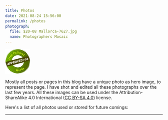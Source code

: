 ```yaml
---
title: Photos
date: 2021-08-24 15:56:00
permalink: /photos
photograph:
  file: $20-08 Mallorca-7627.jpg
  name: Photographers Mosaic
---
```


<img src="/images/cc-free-culture.png" class="float-element" 
     style="width:5rem;" />

Mostly all posts or pages in this blog have a unique photo as hero image, to represent the page. I have shot and edited all these photographs over the last few years. All these images can be used under the Attribution-ShareAlike 4.0 International ([CC BY-SA 4.0](https://creativecommons.org/licenses/by-sa/4.0/)) license.

Here's a list of all photos used or stored for future comings:

---